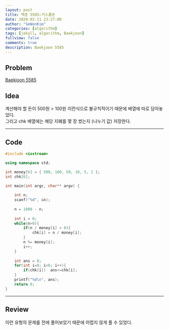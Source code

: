 ```yaml
---
layout: post
title: 백준 5585:거스름돈
date: 2020-02-11 23:27:00
author: "SeWonKim"
categories: [algorithm]
tags: [jekyll, algorithm, Baekjoon]
fullview: false
comments: true
description: Baekjoon 5585
---
```


## Problem

[Baekjoon 5585](https://www.acmicpc.net/problem/5585)

## Idea

계산해야 할 돈이 500원 > 100원 이런식으로 불규칙적이기 때문에 배열에 따로 담아놓았다.        
그리고 chk 배열에는 해당 지폐를 몇 장 썼는지 (나누기 값) 저장한다.

---

## Code
```cpp
#include <iostream>

using namespace std;

int money[6] = { 500, 100, 50, 10, 5, 1 };
int chk[6];

int main(int argc, char** argv) {
	
	int n;
	scanf("%d", &n);
	
	n = 1000 - n;
	
	int i = 0;
	while(n>0){
		if(n / money[i] > 0){
			chk[i] = n / money[i];
		}
		n %= money[i]; 
		i++;
	}
	
	int ans = 0;
	for(int i=0; i<6; i++){
		if(chk[i])	ans+=chk[i];
	}
	printf("%d\n", ans);
	return 0;
}
```


---

## Review

이런 유형의 문제를 전에 풀어보았기 때문에 어렵지 않게 풀 수 있었다.